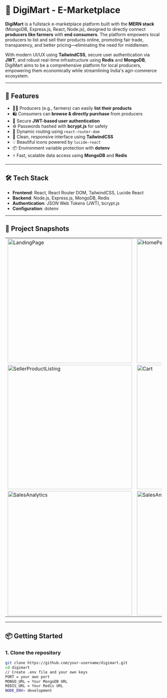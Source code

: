 # 🛒 DigiMart - E-Marketplace

**DigiMart** is a fullstack e-marketplace platform built with the **MERN stack** (MongoDB, Express.js, React, Node.js), designed to directly connect **producers like farmers** with **end consumers**. The platform empowers local producers to list and sell their products online, promoting fair trade, transparency, and better pricing—eliminating the need for middlemen.

With modern UI/UX using **TailwindCSS**, secure user authentication via **JWT**, and robust real-time infrastructure using **Redis** and **MongoDB**, DigiMart aims to be a comprehensive platform for local producers, empowering them economically while streamlining India's agri-commerce ecosystem.

---

## 🚀 Features

- 🧑‍🌾 Producers (e.g., farmers) can easily **list their products**
- 🛍️ Consumers can **browse & directly purchase** from producers
- 🔐 Secure **JWT-based user authentication**
- ⚙️ Passwords hashed with **bcrypt.js** for safety
- 🧭 Dynamic routing using `react-router-dom`
- 🎨 Clean, responsive interface using **TailwindCSS**
- 💡 Beautiful icons powered by `lucide-react`
- 📦 Environment variable protection with **dotenv**
- ⚡ Fast, scalable data access using **MongoDB** and **Redis**

---

## 🛠️ Tech Stack

- **Frontend**: React, React Router DOM, TailwindCSS, Lucide React
- **Backend**: Node.js, Express.js, MongoDB, Redis
- **Authentication**: JSON Web Tokens (JWT), bcrypt.js
- **Configuration**: dotenv

---

## 📸 Project Snapshots

<div align="center">

<table>
  <tr>
    <td><img src="https://github.com/user-attachments/assets/e9388d4c-4a72-40b9-b82b-b919ccad6b77" alt="LandingPage" width="400"/>
    <td><img src="https://github.com/user-attachments/assets/739d018f-c2c7-4bbd-ad22-3bfd987caf92" alt="HomePage" width="400"/></td>
  </tr>
  <tr>
    <td><img src="https://github.com/user-attachments/assets/2448703d-dd64-44b3-abae-eb2787bec84e" alt="SellerProductListing" width="400"/>
    <td><img src="https://github.com/user-attachments/assets/9075202f-aa2e-4bd9-b717-cc54d5c1ed08" alt="Cart" width="400"/></td>
    </tr>
  <tr>
    <td><img src="https://github.com/user-attachments/assets/82a93385-9ba3-41b2-a4e2-531c947d9d22" alt="SalesAnalytics" width="400"/></td>
    <td><img src="https://github.com/user-attachments/assets/6c1d6dab-b019-453a-8f7e-6dfdd71e3e67" alt="SalesAnalytics" width="400"/></td>
  </tr>
    
  </tr>
</table>

</div>

---

## 📦 Getting Started

### 1. Clone the repository

```bash
git clone https://github.com/your-username/digimart.git
cd digimart
// Create .env file and your own keys
PORT = your own port
MONGO_URL = Your MongoDB URL
REDIS_URL = Your Redis URL
NODE_ENV= development

